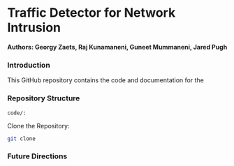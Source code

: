 # Traffic Detector for Network Intrusion
**Authors: Georgy Zaets, Raj Kunamaneni, Guneet Mummaneni, Jared Pugh**

### Introduction
This GitHub repository contains the code and documentation for the 

### Repository Structure
```
code/: 
```
Clone the Repository:

```bash
git clone 
```
### Future Directions

